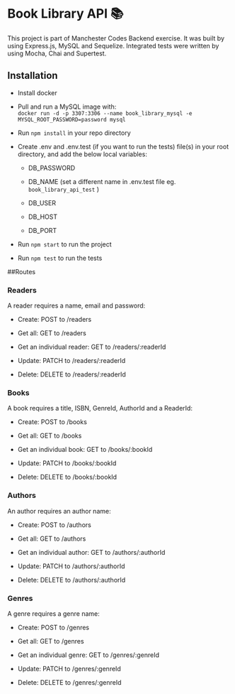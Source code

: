 # Book Library API 📚 

This project is part of Manchester Codes Backend exercise. It was built by using Express.js, MySQL and Sequelize. Integrated tests were written by using Mocha, Chai and Supertest. 

## Installation

- Install docker

- Pull and run a MySQL image with:  
`docker run -d -p 3307:3306 --name book_library_mysql -e MYSQL_ROOT_PASSWORD=password mysql`

- Run `npm install` in your repo directory 

- Create .env and .env.test (if you want to run the tests) file(s) in your root directory, and add the below local variables:   
  - DB_PASSWORD
  
  - DB_NAME (set a different name in .env.test file eg. `book_library_api_test` )

  - DB_USER

  - DB_HOST

  - DB_PORT

- Run `npm start` to run the project

- Run `npm test` to run the tests 

##Routes
### Readers
A reader requires a name, email and password:

- Create: POST to /readers

- Get all: GET to /readers

- Get an individual reader: GET to /readers/:readerId

- Update: PATCH to /readers/:readerId

- Delete: DELETE to /readers/:readerId

### Books
A book requires a title, ISBN, GenreId, AuthorId and a ReaderId:

- Create: POST to /books

- Get all: GET to /books

- Get an individual book: GET to /books/:bookId

- Update: PATCH to /books/:bookId

- Delete: DELETE to /books/:bookId

### Authors
An author requires an author name:

- Create: POST to /authors

- Get all: GET to /authors

- Get an individual author: GET to /authors/:authorId

- Update: PATCH to /authors/:authorId

- Delete: DELETE to /authors/:authorId

### Genres
A genre requires a genre name:

- Create: POST to /genres

- Get all: GET to /genres

- Get an individual genre: GET to /genres/:genreId

- Update: PATCH to /genres/:genreId

- Delete: DELETE to /genres/:genreId